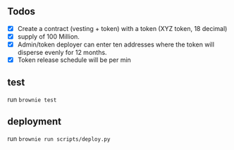 ## Todos
- [x] Create a contract (vesting + token) with a token (XYZ token, 18 decimal)
- [x] supply of 100 Million.
- [x] Admin/token deployer can enter ten addresses where the token will
disperse evenly for 12 months. 
- [x] Token release schedule will be per min

## test 
run `brownie test`

## deployment
run `brownie run scripts/deploy.py`